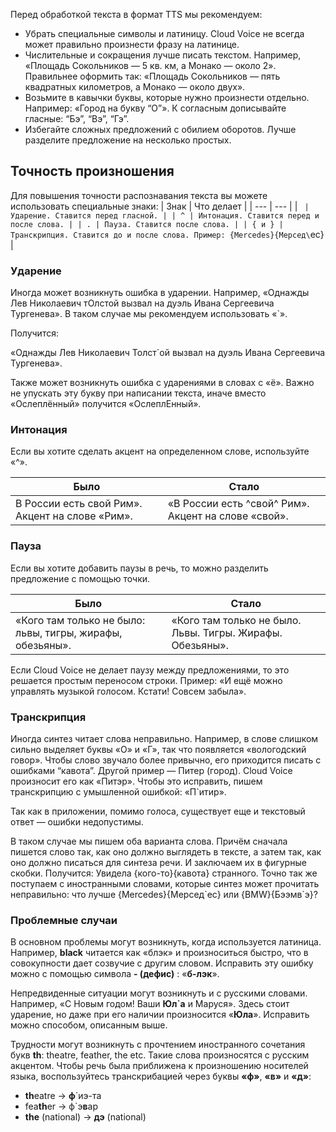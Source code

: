 Перед обработкой текста в формат TTS мы рекомендуем:

- Убрать специальные символы и латиницу. Cloud Voice не всегда может правильно произнести фразу на латинице.
- Числительные и сокращения лучше писать текстом. Например, «Площадь Сокольников — 5 кв. км, а Монако — около 2». Правильнее оформить так: «Площадь Сокольников — пять квадратных километров, а Монако — около двух».
- Возьмите в кавычки буквы, которые нужно произнести отдельно. Например: «Город на букву “О”». К согласным дописывайте гласные: “Бэ”, “Вэ”, “Гэ”.
- Избегайте сложных предложений с обилием оборотов. Лучше разделите предложение на несколько простых.

## Точность произношения

Для повышения точности распознавания текста вы можете использовать специальные знаки:
| Знак | Что делает |
| --- | --- |
| ` | Ударение. Ставится перед гласной. | | ^ | Интонация. Ставится перед и после слова. | | . | Пауза. Ставится после слова. | | { и } | Транскрипция. Ставится до и после слова. Пример: {Mercedes}{Мерсед\`ес} |

### Ударение

Иногда может возникнуть ошибка в ударении. Например, «Однажды Лев Николаевич тОлстой вызвал на дуэль Ивана Сергеевича Тургенева». В таком случае мы рекомендуем использовать «\`».

Получится:

«Однажды Лев Николаевич Толст\`ой вызвал на дуэль Ивана Сергеевича Тургенева».

Также может возникнуть ошибка с ударениями в словах с «ё». Важно не упускать эту букву при написании текста, иначе вместо «Ослеплённый» получится «ОслеплЕнный».

### Интонация

Если вы хотите сделать акцент на определенном слове, используйте «^».

| Было                                            | Стало                                               |
| ----------------------------------------------- | --------------------------------------------------- |
| В России есть свой Рим». Акцент на слове «Рим». | «В России есть ^свой^ Рим». Акцент на слове «свой». |

### Пауза

Если вы хотите добавить паузы в речь, то можно разделить предложение с помощью точки.

| Было                                                      | Стало                                                     |
| --------------------------------------------------------- | --------------------------------------------------------- |
| «Кого там только не было: львы, тигры, жирафы, обезьяны». | «Кого там только не было. Львы. Тигры. Жирафы. Обезьяны». |

Если Cloud Voice не делает паузу между предложениями, то это решается простым переносом строки. Пример:
«И ещё можно управлять музыкой голосом.
Кстати! Совсем забыла».

### Транскрипция

Иногда синтез читает слова неправильно. Например, в слове слишком сильно выделяет буквы «О» и «Г», так что появляется «вологодский говор». Чтобы слово звучало более привычно, его приходится писать с ошибками “кавота”. Другой пример — Питер (город). Cloud Voice произносит его как «Питэр». Чтобы это исправить, пишем транскрипцию с умышленной ошибкой: «П`итир».

Так как в приложении, помимо голоса, существует еще и текстовый ответ — ошибки недопустимы.

В таком случае мы пишем оба варианта слова. Причём сначала пишется слово так, как оно должно выглядеть в тексте, а затем так, как оно должно писаться для синтеза речи. И заключаем их в фигурные скобки. Получится: Увидела {кого-то}{кавота} странного.
Точно так же поступаем с иностранными словами, которые синтез может прочитать неправильно: что лучше {Mercedes}{Мерсед\`ес} или {BMW}{Бээмв\`э}?

### Проблемные случаи

В основном проблемы могут возникнуть, когда используется латиница. Например, **black** читается как «блэк» и произноситься быстро, что в совокупности дает созвучие с другим словом. Исправить эту ошибку можно с помощью символа **- (дефис)** : «**б-лэк**».

Непредвиденные ситуации могут возникнуть и с русскими словами. Например, «С Новым годом! Ваши **Юл`а** и Маруся». Здесь стоит ударение, но даже при его наличии произносится «**Юла**». Исправить можно способом, описанным выше.

Трудности могут возникнуть с прочтением иностранного сочетания букв **th**: theatre, feather, the etc. Такие слова произносятся с русским акцентом. Чтобы речь была приближена к произношению носителей языка, воспользуйтесь транскрибацией через буквы **«ф»**, **«в»** и **«д»**:

- **th**eatre → **ф**`иэ-та
- fea**th**er → ф`э**в**ар
- **the** (national) → **дэ** (national)
